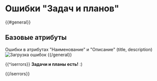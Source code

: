 # Ошибки "Задач и планов"

{{#general}}
## Базовые атрибуты
Ошибки в атрибутах "Наименование" и "Описание" (title, description)
![Загрузка ошибок](@entity/kadzo.v2023.tasks/validation.base_attrib?domain={{domain}})
{{/general}}


[//]: # ({{#systems_and_integrations}})

[//]: # (## Консистентность интеграционных потоков и систем в бизнес-процессе)

[//]: # (Системы перечисленные в атрибуте systems, должны быть задействованы в интеграционных потоках перечисленных в атрибуте integrations в качестве "Поставщика" или "Потребителя")

[//]: # (![Загрузка ошибок]&#40;@entity/kadzo.v2023.processes/validation.systems_and_integrations?domain={{domain}}&#41;)

[//]: # ({{/systems_and_integrations}})

{{^iserrors}}
**Задачи и планы есть!** :)

{{/iserrors}}